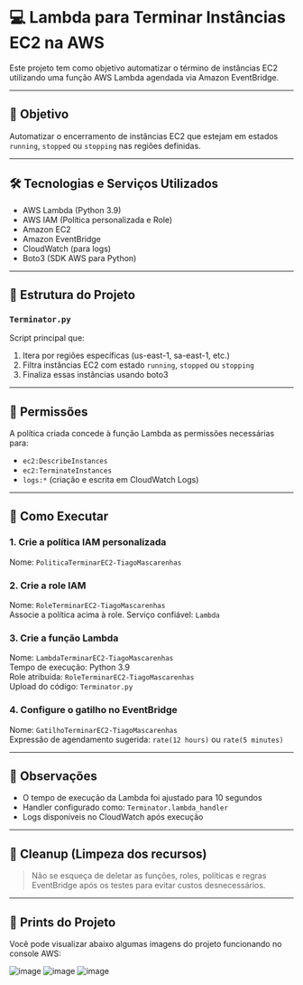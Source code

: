 # 💻 Lambda para Terminar Instâncias EC2 na AWS

Este projeto tem como objetivo automatizar o término de instâncias EC2 utilizando uma função AWS Lambda agendada via Amazon EventBridge.

---

## 🧠 Objetivo

Automatizar o encerramento de instâncias EC2 que estejam em estados `running`, `stopped` ou `stopping` nas regiões definidas.

---

## 🛠️ Tecnologias e Serviços Utilizados

- AWS Lambda (Python 3.9)
- AWS IAM (Política personalizada e Role)
- Amazon EC2
- Amazon EventBridge
- CloudWatch (para logs)
- Boto3 (SDK AWS para Python)

---

## 🔧 Estrutura do Projeto

### `Terminator.py`

Script principal que:

1. Itera por regiões específicas (us-east-1, sa-east-1, etc.)
2. Filtra instâncias EC2 com estado `running`, `stopped` ou `stopping`
3. Finaliza essas instâncias usando boto3

---

## 🔐 Permissões

A política criada concede à função Lambda as permissões necessárias para:

- `ec2:DescribeInstances`
- `ec2:TerminateInstances`
- `logs:*` (criação e escrita em CloudWatch Logs)

---

## 🚀 Como Executar

### 1. Crie a política IAM personalizada

Nome: `PoliticaTerminarEC2-TiagoMascarenhas`  


### 2. Crie a role IAM

Nome: `RoleTerminarEC2-TiagoMascarenhas`  
Associe a política acima à role. Serviço confiável: `Lambda`

### 3. Crie a função Lambda

Nome: `LambdaTerminarEC2-TiagoMascarenhas`  
Tempo de execução: Python 3.9  
Role atribuída: `RoleTerminarEC2-TiagoMascarenhas`  
Upload do código: `Terminator.py`

### 4. Configure o gatilho no EventBridge

Nome: `GatilhoTerminarEC2-TiagoMascarenhas`  
Expressão de agendamento sugerida: `rate(12 hours)` ou `rate(5 minutes)`

---

## 📌 Observações

- O tempo de execução da Lambda foi ajustado para 10 segundos
- Handler configurado como: `Terminator.lambda_handler`
- Logs disponíveis no CloudWatch após execução

---

## 🧽 Cleanup (Limpeza dos recursos)

> Não se esqueça de deletar as funções, roles, políticas e regras EventBridge após os testes para evitar custos desnecessários.

---

## 📸 Prints do Projeto 

Você pode visualizar abaixo algumas imagens do projeto funcionando no console AWS:

![image](https://github.com/user-attachments/assets/60a01078-d2ad-44af-a44f-1fcd52c4acb7)
![image](https://github.com/user-attachments/assets/ac1ee9d5-c0e1-4500-b38e-8b1a37a94a32)
![image](https://github.com/user-attachments/assets/231d4029-9d7d-42c6-8e39-d80776fac109)



